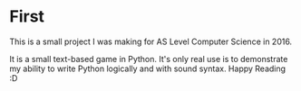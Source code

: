 # First
This is a small project I was making for AS Level Computer Science in 2016.

It is a small text-based game in Python. It's only real use is to demonstrate my ability to write Python logically and with sound syntax. Happy Reading :D
